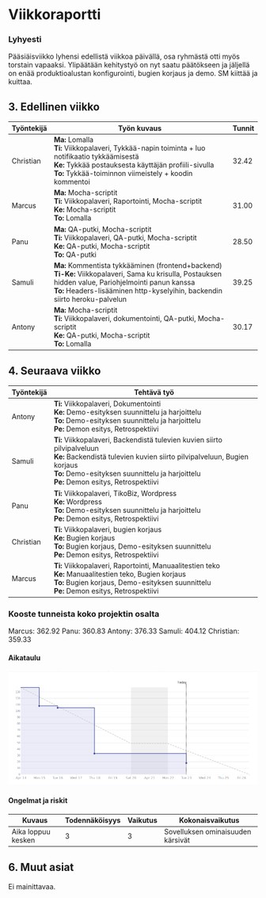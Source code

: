 # Viikkoraportti
### Lyhyesti

Pääsiäisviikko lyhensi edellistä viikkoa päivällä, osa ryhmästä otti myös torstain vapaaksi. Ylipäätään kehitystyö on nyt saatu päätökseen ja jäljellä on enää produktioalustan konfigurointi, bugien korjaus ja demo. SM kiittää ja kuittaa.


## 3. Edellinen viikko	

Työntekijä | Työn kuvaus | Tunnit
-----|-----|-----
Christian   | **Ma:** Lomalla <br> **Ti:** Viikkopalaveri, Tykkää-napin toiminta + luo notifikaatio tykkäämisestä <br> **Ke:** Tykkää postauksesta käyttäjän profiili-sivulla <br> **To:** Tykkää-toiminnon viimeistely + koodin kommentoi| 32.42
Marcus      | **Ma:** Mocha-scriptit <br> **Ti:** Viikkopalaveri, Raportointi, Mocha-scriptit <br> **Ke:** Mocha-scriptit <br> **To:** Lomalla | 31.00
Panu        | **Ma:** QA-putki, Mocha-scriptit<br> **Ti:** Viikkopalaveri, QA-putki, Mocha-scriptit <br> **Ke:** QA-putki, Mocha-scriptit <br> **To:** QA-putki | 28.50
Samuli      | **Ma:** Kommentista tykkääminen (frontend+backend) <br> **Ti-Ke:** Viikkopalaveri, Sama ku krisulla, Postauksen hidden value, Pariohjelmointi panun kanssa <br> **To:** Headers-lisääminen http-kyselyihin, backendin siirto heroku-palvelun | 39.25
Antony      | **Ma:** Mocha-scriptit <br> **Ti:** Viikkopalaveri, dokumentointi,  QA-putki, Mocha-scriptit <br> **Ke:** QA-putki, Mocha-scriptit <br> **To:** Lomalla | 30.17

## 4. Seuraava viikko	

Työntekijä | Tehtävä työ
-----|-----
Antony      | **Ti:** Viikkopalaveri, Dokumentointi <br> **Ke:** Demo-esityksen suunnittelu ja harjoittelu <br> **To:** Demo-esityksen suunnittelu ja harjoittelu <br> **Pe:** Demon esitys, Retrospektiivi
Samuli      | **Ti:** Viikkopalaveri, Backendistä tulevien kuvien siirto pilvipalveluun <br> **Ke:** Backendistä tulevien kuvien siirto pilvipalveluun, Bugien korjaus <br> **To:** Demo-esityksen suunnittelu ja harjoittelu <br> **Pe:** Demon esitys, Retrospektiivi
Panu        | **Ti:** Viikkopalaveri, TikoBiz, Wordpress <br> **Ke:** Wordpress <br> **To:** Demo-esityksen suunnittelu ja harjoittelu <br> **Pe:** Demon esitys, Retrospektiivi
Christian   | **Ti:** Viikkopalaveri, bugien korjaus <br> **Ke:** Bugien korjaus <br> **To:** Bugien korjaus, Demo-esityksen suunnittelu <br> **Pe:** Demon esitys, Retrospektiivi
Marcus      | **Ti:** Viikkopalaveri, Raportointi, Manuaalitestien teko <br> **Ke:** Manuaalitestien teko, Bugien korjaus <br> **To:** Bugien korjaus, Demo-esityksen suunnittelu <br> **Pe:** Demon esitys, Retrospektiivi


### Kooste tunneista koko projektin osalta

Marcus: 362.92
Panu: 360.83
Antony: 376.33
Samuli: 404.12
Christian: 359.33

#### Aikataulu

![burndown](../../kuvat/vko16-burndown.png)

#### Ongelmat ja riskit

Kuvaus | Todennäköisyys | Vaikutus | Kokonaisvaikutus
----|----|----|----
Aika loppuu kesken | 3 | 3 | Sovelluksen ominaisuuden kärsivät

## 6. Muut asiat

Ei mainittavaa.
